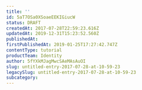 ```yaml
---
title: ''
id: 5aT7OSa0XSoaeEEKIGiucW
status: DRAFT
createdAt: 2017-07-28T22:59:23.616Z
updatedAt: 2019-12-31T15:23:52.560Z
publishedAt: 
firstPublishedAt: 2019-01-25T17:27:42.747Z
contentType: tutorial
productTeam: Identity
author: 5fYXkMJagMwcSAeMAsAuOI
slug: untitled-entry-2017-07-28-at-10-59-23
legacySlug: untitled-entry-2017-07-28-at-10-59-23
subcategory: 
---
```



